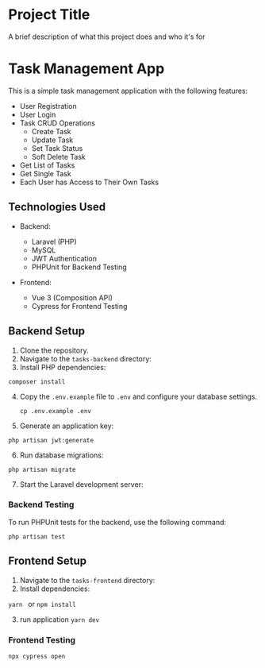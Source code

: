 # Project Title

A brief description of what this project does and who it's for

# Task Management App

This is a simple task management application with the following features:

- User Registration
- User Login
- Task CRUD Operations
  - Create Task
  - Update Task
  - Set Task Status
  - Soft Delete Task
- Get List of Tasks
- Get Single Task
- Each User has Access to Their Own Tasks

## Technologies Used

- Backend:

  - Laravel (PHP)
  - MySQL
  - JWT Authentication
  - PHPUnit for Backend Testing

- Frontend:
  - Vue 3 (Composition API)
  - Cypress for Frontend Testing

## Backend Setup

1. Clone the repository.
2. Navigate to the `tasks-backend` directory:
3. Install PHP dependencies:

`composer install`

4. Copy the `.env.example` file to `.env` and configure your database settings.

   `cp .env.example .env`

5. Generate an application key:

`php artisan jwt:generate`

6. Run database migrations:

`php artisan migrate`

7. Start the Laravel development server:

### Backend Testing

To run PHPUnit tests for the backend, use the following command:

`php artisan test`

## Frontend Setup

1. Navigate to the `tasks-frontend` directory:
2. Install dependencies:

`yarn ` or `npm install`

3. run application
   `yarn dev`

### Frontend Testing

`npx cypress open`
